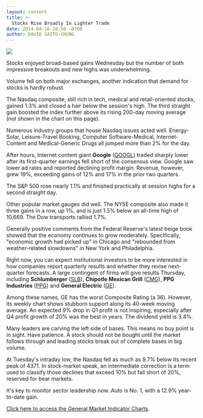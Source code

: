 ```yaml
---
layout: content
title: >-
  Stocks Rise Broadly In Lighter Trade
date: 2014-04-16 18:50 -0700
author: DAVID SAITO-CHUNG
---
```






![](https://www.investors.com/wp-content/uploads/ibd-migrated-images/MPv_140417_635332596524954957.png)









Stocks enjoyed broad-based gains Wednesday but the number of both impressive breakouts and new highs was underwhelming.


Volume fell on both major exchanges, another indication that demand for stocks is hardly robust.


The Nasdaq composite, still rich in tech, medical and retail-oriented stocks, gained 1.3% and closed a hair below the session's high. The third straight gain boosted the index further above its rising 200-day moving average (not shown in the chart on this page).


Numerous industry groups that house Nasdaq issues acted well. Energy-Solar, Leisure-Travel Booking, Computer Software-Medical, Internet-Content and Medical-Generic Drugs all jumped more than 2% for the day.


After hours, Internet content giant **Google** ([GOOGL](https://research.investors.com/quote.aspx?symbol=GOOGL)) traded sharply lower after its first-quarter earnings fell short of the consensus view. Google saw lower ad rates and reported declining profit margin. Revenue, however, grew 19%, exceeding gains of 12% and 17% in the prior two quarters.


The S&P 500 rose nearly 1.1% and finished practically at session highs for a second straight day.


Other popular market gauges did well. The NYSE composite also made it three gains in a row, up 1%, and is just 1.5% below an all-time high of 10,669. The Dow transports rallied 1.7%.


Generally positive comments from the Federal Reserve's latest beige book showed that the economy continues to grow moderately. Specifically, "economic growth had picked up" in Chicago and "rebounded from weather-related slowdowns" in New York and Philadelphia.


Right now, you can expect institutional investors to be more interested in how companies report quarterly results and whether they revise next-quarter forecasts. A large contingent of firms will give results Thursday, including **Schlumberger** ([SLB](https://research.investors.com/quote.aspx?symbol=SLB)), **Chipotle Mexican Grill** ([CMG](https://research.investors.com/quote.aspx?symbol=CMG)), **PPG Industries** ([PPG](https://research.investors.com/quote.aspx?symbol=PPG)) and **General Electric** ([GE](https://research.investors.com/quote.aspx?symbol=GE)).


Among these names, GE has the worst Composite Rating (a 36). However, its weekly chart shows stubborn support along its 40-week moving average. An expected 9% drop in Q1 profit is not inspiring, especially after Q4 profit growth of 20% was the best in years. The dividend yield is 3.4%.


Many leaders are carving the left side of bases. This means no buy point is in sight. Have patience. A stock should not be bought until the market follows through and leading stocks break out of complete bases in big volume.


At Tuesday's intraday low, the Nasdaq fell as much as 9.7% below its recent peak of 4371. In stock-market speak, an intermediate correction is a term used to classify those declines that exceed 10% but fall short of 20%, reserved for bear markets.


It's key to monitor sector leadership now. Auto is No. 1, with a 12.9% year-to-date gain.


[Click here to access the General Market Indicator Charts](https://www.investors.com/pdf/GMI_041714.pdf).




